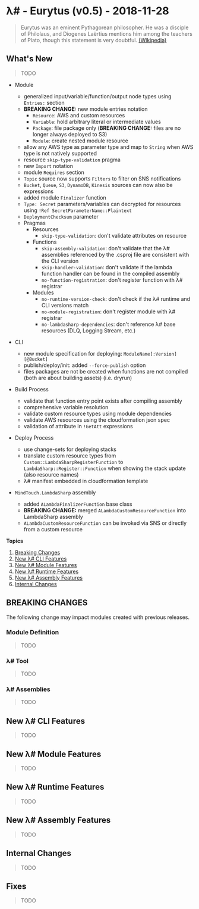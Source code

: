 # λ# - Eurytus (v0.5) - 2018-11-28

> Eurytus was an eminent Pythagorean philosopher. He was a disciple of Philolaus, and Diogenes Laërtius mentions him among the teachers of Plato, though this statement is very doubtful. [(Wikipedia)](https://en.wikipedia.org/wiki/Eurytus_(Pythagorean))

## What's New

> TODO

* Module
    * generalized input/variable/function/output node types using `Entries:` section
    * **BREAKING CHANGE:** new module entries notation
        * `Resource`: AWS and custom resources
        * `Variable`: hold arbitrary literal or intermediate values
        * `Package`: file package only (**BREAKING CHANGE:** files are no longer always deployed to S3)
        * `Module`: create nested module resource
    * allow any AWS type as parameter type and map to `String` when AWS type is not natively supported
    * resource `skip-type-validation` pragma
    * new `Import` notation
    * module `Requires` section
    * `Topic` source now supports `Filters` to filter on SNS notifications
    * `Bucket`, `Queue`, `S3`, `DynamoDB`, `Kinesis` sources can now also be expressions
    * added module `Finalizer` function
    * `Type: Secret` parameters/variables can decrypted for resources using `!Ref SecretParameterName::Plaintext`
    * `DeploymentChecksum` parameter
    * Pragmas
        * Resources
            * `skip-type-validation`: don't validate attributes on resource
        * Functions
            * `skip-assembly-validation`: don't validate that the λ# assemblies referenced by the .csproj file are consistent with the CLI version
            * `skip-handler-validation`: don't validate if the lambda function handler can be found in the compiled assembly
            * `no-function-registration`: don't register function with λ# registrar
        * Modules
            * `no-runtime-version-check`: don't check if the λ# runtime and CLI versions match
            * `no-module-registration`: don't register module with λ# registrar
            * `no-lambdasharp-dependencies`: don't reference λ# base resources (DLQ, Logging Stream, etc.)

* CLI
    * new module specification for deploying: `ModuleName[:Version][@Bucket]`
    * publish/deploy/init: added `--force-publish` option
    * files packages are not be created when functions are not compiled (both are about building assets) (i.e. dryrun)

* Build Process
    * validate that function entry point exists after compiling assembly
    * comprehensive variable resolution
    * validate custom resource types using module dependencies
    * validate AWS resources using the cloudformation json spec
    * validation of attribute in `!GetAtt` expressions

* Deploy Process
    * use change-sets for deploying stacks
    * translate custom resource types from `Custom::LambdaSharpRegisterFunction` to `LambdaSharp::Register::Function` when showing the stack update (also resource names)
    * λ# manifest embedded in cloudformation template

* `MindTouch.LambdaSharp` assembly
    * added `ALambdaFinalizerFunction` base class
    * **BREAKING CHANGE:** merged `ALambdaCustomResourceFunction` into LambdaSharp assembly
    * `ALambdaCustomResourceFunction` can be invoked via SNS or directly from a custom resource

__Topics__
1. [Breaking Changes](#breaking-changes)
1. [New λ# CLI Features](#new-λ-cli-features)
1. [New λ# Module Features](#new-λ-module-features)
1. [New λ# Runtime Features](#new-λ-runtime-features)
1. [New λ# Assembly Features](#new-λ-assembly-features)
1. [Internal Changes](#internal-changes)


## BREAKING CHANGES

The following change may impact modules created with previous releases.

### Module Definition

> TODO

### λ# Tool

> TODO

### λ# Assemblies

> TODO


## New λ# CLI Features

> TODO

## New λ# Module Features

> TODO

## New λ# Runtime Features

> TODO

## New λ# Assembly Features

> TODO


## Internal Changes

> TODO

## Fixes

> TODO
